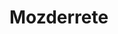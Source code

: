 # Mozderrete<vturb-smartplayer id="vid-6868f943d3a42cadcf5cd2e8" style="display: block; margin: 0 auto; width: 100%; "></vturb-smartplayer> <script type="text/javascript"> var s=document.createElement("script"); s.src="https://scripts.converteai.net/b33e4c8d-aead-46f8-892a-8c55ed622c86/players/6868f943d3a42cadcf5cd2e8/v4/player.js", s.async=!0,document.head.appendChild(s); </script>
